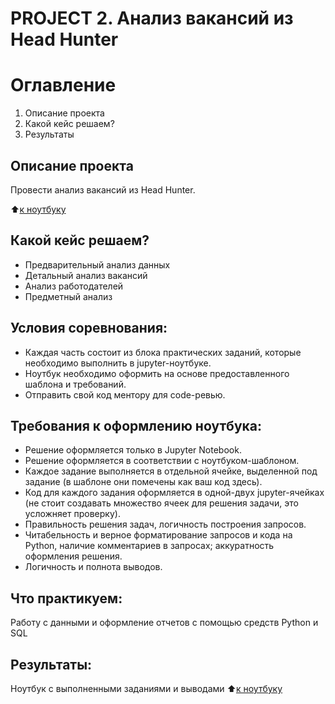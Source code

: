 # PROJECT 2. Анализ вакансий из Head Hunter
# Оглавление
1. Описание проекта
2. Какой кейс решаем?
3. Результаты

## Описание проекта
Провести анализ вакансий из Head Hunter.

:arrow_up:[к ноутбуку](https://github.com/Alexandra231116/Alexa_Data_Science/blob/main/SKILLFACTORY/PROJECT_2/Project_2_Ноутбук_шаблон.ipynb)


## Какой кейс решаем?
* Предварительный анализ данных
* Детальный анализ вакансий
* Анализ работодателей
* Предметный анализ

## Условия соревнования:
* Каждая часть состоит из блока практических заданий, которые необходимо выполнить в jupyter-ноутбуке.
* Ноутбук необходимо оформить на основе предоставленного шаблона и требований.
* Отправить свой код ментору для code-ревью.

## Требования к оформлению ноутбука:
* Решение оформляется только в Jupyter Notebook.
* Решение оформляется в соответствии с ноутбуком-шаблоном.
* Каждое задание выполняется в отдельной ячейке, выделенной под задание (в шаблоне они помечены как ваш код здесь).
* Код для каждого задания оформляется в одной-двух jupyter-ячейках (не стоит создавать множество ячеек для решения задачи, это усложняет проверку).
* Правильность решения задач, логичность построения запросов.
* Читабельность и верное форматирование запросов и кода на Python, наличие комментариев в запросах; аккуратность оформления решения.
* Логичность и полнота выводов.
## Что практикуем:

Работу с данными и оформление отчетов с помощью средств Python и SQL

## Результаты:
Ноутбук с выполненными заданиями и выводами
:arrow_up:[к ноутбуку](https://github.com/Alexandra231116/Alexa_Data_Science/blob/main/SKILLFACTORY/PROJECT_2/Project_2_Ноутбук_шаблон.ipynb)